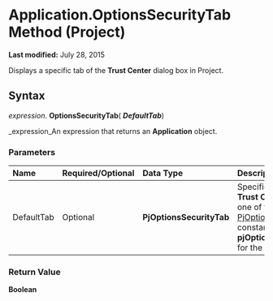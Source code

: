
# Application.OptionsSecurityTab Method (Project)

 **Last modified:** July 28, 2015

Displays a specific tab of the  **Trust Center** dialog box in Project.

## Syntax

 _expression_. **OptionsSecurityTab**( **_DefaultTab_**)

 _expression_An expression that returns an  **Application** object.


### Parameters



|**Name**|**Required/Optional**|**Data Type**|**Description**|
|:-----|:-----|:-----|:-----|
|DefaultTab|Optional| **PjOptionsSecurityTab**|Specifies the tab to open in the  **Trust Center** dialog box. Can be one of the ** [PjOptionsSecurityTab](b0afc2a7-2847-538b-0dca-6897f28ea17d.md)** constants. The default is **pjOptionsSecurityTabPublishers** for the **Trusted Publishers** tab.|

### Return Value

 **Boolean**

